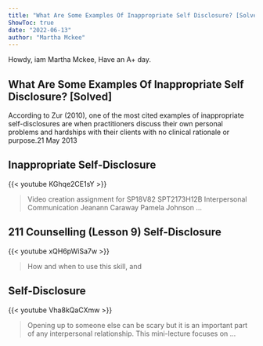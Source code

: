 ```yaml
---
title: "What Are Some Examples Of Inappropriate Self Disclosure? [Solved]"
ShowToc: true 
date: "2022-06-13"
author: "Martha Mckee" 
---
```


Howdy, iam Martha Mckee, Have an A+ day.
## What Are Some Examples Of Inappropriate Self Disclosure? [Solved]
According to Zur (2010), one of the most cited examples of inappropriate self-disclosures are when practitioners discuss their own personal problems and hardships with their clients with no clinical rationale or purpose.21 May 2013

## Inappropriate Self-Disclosure
{{< youtube KGhqe2CE1sY >}}
>Video creation assignment for SP18V82 SPT2173H12B Interpersonal Communication Jeanann Caraway Pamela Johnson ...

## 211 Counselling (Lesson 9) Self-Disclosure
{{< youtube xQH6pWiSa7w >}}
>How and when to use this skill, and 

## Self-Disclosure
{{< youtube Vha8kQaCXmw >}}
>Opening up to someone else can be scary but it is an important part of any interpersonal relationship. This mini-lecture focuses on ...

